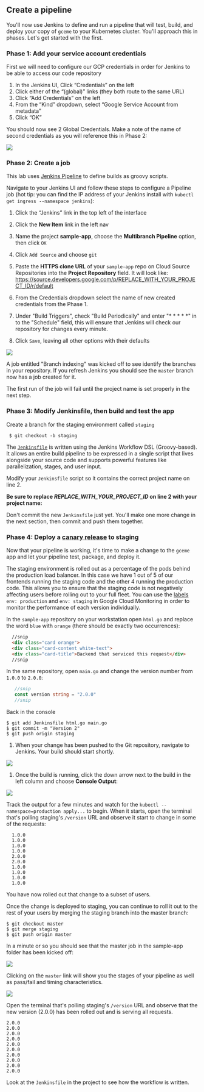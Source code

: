 
## Create a pipeline
You'll now use Jenkins to define and run a pipeline that will test, build, and deploy your copy of `gceme` to your Kubernetes cluster. You'll approach this in phases. Let's get started with the first.

### Phase 1: Add your service account credentials
First we will need to configure our GCP credentials in order for Jenkins to be able to access our code repository

1. In the Jenkins UI, Click “Credentials” on the left
1. Click either of the “(global)” links (they both route to the same URL)
1. Click “Add Credentials” on the left
1. From the “Kind” dropdown, select “Google Service Account from metadata”
1. Click “OK”

You should now see 2 Global Credentials. Make a note of the name of second credentials as you will reference this in Phase 2:

![](../docs/img/jenkins-credentials.png)


### Phase 2: Create a job
This lab uses [Jenkins Pipeline](https://jenkins.io/solutions/pipeline/) to define builds as groovy scripts.

Navigate to your Jenkins UI and follow these steps to configure a Pipeline job (hot tip: you can find the IP address of your Jenkins install with `kubectl get ingress --namespace jenkins`):

1. Click the “Jenkins” link in the top left of the interface

1. Click the **New Item** link in the left nav

1. Name the project **sample-app**, choose the **Multibranch Pipeline** option, then click `OK`

1. Click `Add Source` and choose `git`

1. Paste the **HTTPS clone URL** of your `sample-app` repo on Cloud Source Repositories into the **Project Repository** field.
    It will look like: https://source.developers.google.com/p/REPLACE_WITH_YOUR_PROJECT_ID/r/default

1. From the Credentials dropdown select the name of new created credentials from the Phase 1.

1. Under "Build Triggers", check "Build Periodically" and enter "* * * * *" in to the "Schedule" field, this will ensure that Jenkins will check our repository for changes every minute.

1. Click `Save`, leaving all other options with their defaults

  ![](../docs/img/clone_url.png)

A job entitled "Branch indexing" was kicked off to see identify the branches in your repository. If you refresh Jenkins you should see the `master` branch now has a job created for it.

The first run of the job will fail until the project name is set properly in the next step.


### Phase 3:  Modify Jenkinsfile, then build and test the app

Create a branch for the staging environment called `staging`
   
   ```shell
    $ git checkout -b staging
   ```

The [`Jenkinsfile`](https://jenkins.io/doc/book/pipeline/jenkinsfile/) is written using the Jenkins Workflow DSL (Groovy-based). It allows an entire build pipeline to be expressed in a single script that lives alongside your source code and supports powerful features like parallelization, stages, and user input.

Modify your `Jenkinsfile` script so it contains the correct project name on line 2.

**Be sure to replace _REPLACE_WITH_YOUR_PROJECT_ID_ on line 2 with your project name:**

Don't commit the new `Jenkinsfile` just yet. You'll make one more change in the next section, then commit and push them together.

### Phase 4: Deploy a [canary release](http://martinfowler.com/bliki/CanaryRelease.html) to staging
Now that your pipeline is working, it's time to make a change to the `gceme` app and let your pipeline test, package, and deploy it.

The staging environment is rolled out as a percentage of the pods behind the production load balancer.
In this case we have 1 out of 5 of our frontends running the staging code and the other 4 running the production code. This allows you to ensure that the staging code is not negatively affecting users before rolling out to your full fleet.
You can use the [labels](http://kubernetes.io/docs/user-guide/labels/) `env: production` and `env: staging` in Google Cloud Monitoring in order to monitor the performance of each version individually.


In the `sample-app` repository on your workstation open `html.go` and replace the word `blue` with `orange` (there should be exactly two occurrences):

```html
  //snip
  <div class="card orange">
  <div class="card-content white-text">
  <div class="card-title">Backend that serviced this request</div>
  //snip
```

In the same repository, open `main.go` and change the version number from `1.0.0` to `2.0.0`:

```go
   //snip
   const version string = "2.0.0"
   //snip
```

Back in the console
```shell
$ git add Jenkinsfile html.go main.go
$ git commit -m "Version 2"
$ git push origin staging
```

1. When your change has been pushed to the Git repository, navigate to Jenkins. Your build should start shortly.

  ![](../docs/img/first-build.png)

1. Once the build is running, click the down arrow next to the build in the left column and choose **Console Output**:

  ![](../docs/img/console.png)

Track the output for a few minutes and watch for the `kubectl --namespace=production apply...` to begin. When it starts, open the terminal that's polling staging's `/version` URL and observe it start to change in some of the requests:

```
  1.0.0
  1.0.0
  1.0.0
  1.0.0
  2.0.0
  2.0.0
  1.0.0
  1.0.0
  1.0.0
  1.0.0
```

You have now rolled out that change to a subset of users.

Once the change is deployed to staging, you can continue to roll it out to the rest of your users by merging the staging branch into the master branch:

```shell
$ git checkout master
$ git merge staging
$ git push origin master
```

In a minute or so you should see that the master job in the sample-app folder has been kicked off:

![](../docs/img/production.png)

Clicking on the `master` link will show you the stages of your pipeline as well as pass/fail and timing characteristics.

![](../docs/img/production_pipeline.png)

Open the terminal that's polling staging's `/version` URL and observe that the new version (2.0.0) has been rolled out and is serving all requests.

```
2.0.0
2.0.0
2.0.0
2.0.0
2.0.0
2.0.0
2.0.0
2.0.0
2.0.0
2.0.0
```

Look at the `Jenkinsfile` in the project to see how the workflow is written.
